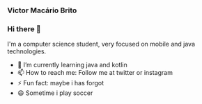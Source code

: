 
### Victor Macário Brito
### Hi there 👋

I'm a computer science student, 
very focused on mobile and java technologies.

- 🌱 I’m currently learning java and kotlin
- 📫 How to reach me: Follow me at twitter or instagram
- ⚡ Fun fact: maybe i has forgot
- 😄 Sometime i play soccer
